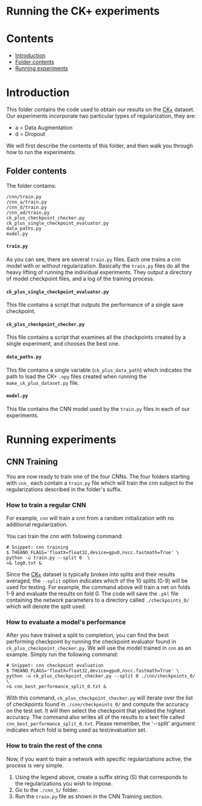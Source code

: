 # Running the CK+ experiments

# Contents
+ [Introduction](#introduction)
+ [Folder contents](#folder-contents)
+ [Running experiments](#running-experiments)

# Introduction

This folder contains the code used to obtain our results on the [CK+][CK+] dataset. Our experiments incorporate 
two particular types of regularization, they are:

+ a = Data Augmentation
+ d = Dropout

We will first describe the contents of this folder, and then walk you through
how to run the experiments.

## Folder contents
The folder contains:
``` shell
/cnn/train.py
/cnn_a/train.py
/cnn_d/train.py
/cnn_ad/train.py
ck_plus_checkpoint_checker.py
ck_plus_single_checkpoint_evaluator.py
data_paths.py
model.py
```

#### `train.py`
As you can see, there are several `train.py` files. Each one trains a cnn model with or without regularization.
Basically the `train.py` files do all the heavy lifting of running the individual experiments. They output a 
directory of model checkpoint files, and a log of the training process.

#### `ck_plus_single_checkpoint_evaluator.py`
This file contains a script that outputs the performance of a single save checkpoint.

#### `ck_plus_checkpoint_checker.py`
This file contains a script that examines all the checkpoints created by a 
single experiment, and chooses the best one.

#### `data_paths.py`
This file contains a single variable (``ck_plus_data_path``) which indicates the path to load the CK+ ``.npy`` files 
created when running the ``make_ck_plus_dataset.py`` file.

#### `model.py`
This file contains the CNN model used by the ``train.py`` files in each of our experiments.


# Running experiments

## CNN Training

You are now ready to train one of the four CNNs. The four folders starting with `cnn_` 
each contain a `train.py` file which will train the cnn subject to the 
regularizations described in the folder's suffix. 

### How to train a regular CNN

For example, `cnn` will train a cnn from a random initialization with no additional regularization.

You can train the cnn with following command: 
``` shell
# Snippet: cnn training
$ THEANO_FLAGS='floatX=float32,device=gpu0,nvcc.fastmath=True' \ 
python -u train.py --split 0  \ 
>& log0.txt & 
```

Since the [CK+][CK+] dataset is typically broken into splits and their results averaged,
the `--split` option indicates which of the 10 splits (0-9) will be used for testing. For example, 
the command above will train a net on folds 1-9 and evaluate the results on fold 0. The code 
will save the `.pkl` file containing the network parameters to a directory called `./checkpoints_0/` 
which will denote the split used.


### How to evaluate a model's performance

After you have trained a split to completion, you can find the best performing
checkpoint by running the checkpoint evaluator found in 
`ck_plus_checkpoint_checker.py`. We will use the model trained in `cnn` as an 
example. Simply run the following command:

``` shell
# Snippet: cnn checkpoint evaluation
$ THEANO_FLAGS='floatX=float32,device=gpu0,nvcc.fastmath=True' \ 
python -u ck_plus_checkpoint_checker.py --split 0 ./cnn/checkpoints_0/ \
>& cnn_best_performance_split_0.txt &
```

With this command, `ck_plus_checkpoint_checker.py` will iterate over the list of
checkpoints found in `./cnn/checkpoints_0/` and compute the accuracy on 
the test set. It will then select the checkpoint that yielded the highest
accuracy. The command also writes all of the results to a text file called 
`cnn_best_performance_split_0.txt`. Please remember, the '--split' argument
indicates which fold is being used as test/evaluation set.

### How to train the rest of the cnns

Now, if you want to train a network with specific regularizations active, 
the process is very simple. 

1. Using the legend above, create a suffix string (S) that corresponds to the 
   regularizations you wish to impose. 
2. Go to the `./cnn_S/` folder.
3. Run the `train.py` file as shown in the CNN Training section.


[CK+]:http://www.pitt.edu/~emotion/ck-spread.htm
